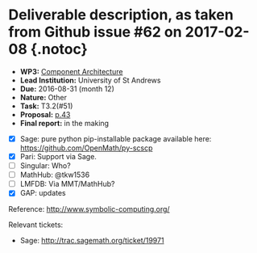 # Deliverable description, as taken from Github issue #62 on 2017-02-08 {.notoc}

- **WP3:** [Component Architecture](https://github.com/OpenDreamKit/OpenDreamKit/tree/master/WP3)
- **Lead Institution:** University of St Andrews
- **Due:** 2016-08-31 (month 12)
- **Nature:** Other
- **Task:** T3.2(#51)
- **Proposal:** [p.43](https://github.com/OpenDreamKit/OpenDreamKit/raw/master/Proposal/proposal-www.pdf)
- **Final report:** in the making
- [x] Sage: pure python pip-installable package available here: https://github.com/OpenMath/py-scscp
- [x] Pari: Support via Sage.
- [ ] Singular: Who?
- [ ] MathHub: @tkw1536 
- [ ] LMFDB: Via MMT/MathHub?
- [x] GAP: updates

Reference: http://www.symbolic-computing.org/

Relevant tickets:
- Sage: http://trac.sagemath.org/ticket/19971

